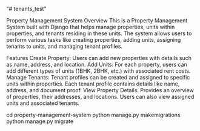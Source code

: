 "# tenants_test" 

Property Management System
Overview
This is a Property Management System built with Django that helps manage properties, units within properties, and tenants residing in these units. The system allows users to perform various tasks like creating properties, adding units, assigning tenants to units, and managing tenant profiles.

Features
Create Property: Users can add new properties with details such as name, address, and location.
Add Units: For each property, users can add different types of units (1BHK, 2BHK, etc.) with associated rent costs.
Manage Tenants: Tenant profiles can be created and assigned to specific units within properties. Each tenant profile contains details like name, address, and document proof.
View Property Details: Provides an overview of properties, their addresses, and locations. Users can also view assigned units and associated tenants.



cd property-management-system
python manage.py makemigrations
python manage.py migrate
